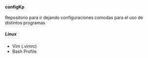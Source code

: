 #### configKp

Repositorio para ir dejando configuraciones comodas para el uso de distintos programas

##### Linux
- Vim (.vimrc)
- Bash Profile
